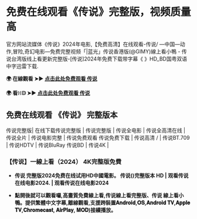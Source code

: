 # 免费在线观看《传说》完整版，视频质量高

官方网站流媒体《传说》2024年电影,【免费高清】在线观看-传说/ —中国—动作,冒险,奇幻电影—免费完整视频「|蓝光」传说香港版(@GIMY)線上看小鴨 - 传说台湾版线上看更新完整版-[传说]2024年免费下载带字幕《 》HD_BD国粤双语中字迅雷下载.

**🌍 在線觀看 ➤► [点击此处免费观看 传说](https://lencia-jere-enmi.github.io/mumbuls/zh-thelegend.html)**

**🌍 看ℍ𝔻 ➤► [点击此处免费观看 传说](https://lencia-jere-enmi.github.io/mumbuls/zh-thelegend.html)**

## 免费在线观看 《传说》 完整版本
传说完整版| 在线下载传说完整版 | 传说完整版 | 传说全电影 | 传说全高清在线 | 传说全片 | 传说电影完整 | 传说免费观看 传说免费下载 | 传说高清 / | 传说BT.709 | 传说HDTV | 传说BluRay 传说BD | 传说4K |

### 【传说】一線上看（2024） 4K完整版免費

- **传说 完整版2024免费在线试用HD中國電影。 传说()完整版本 HD | 观看传说在线电影2024. | 观看传说在线电影2024**

- **點開後就可以觀看囉,高畫質免費線上看,传说線上看完整版、传说 線上看小鴨。提供繁體中文字幕,離線觀看,支援跨裝置𝐀𝐧𝐝𝐫𝐨𝐢𝐝,𝐎𝐒,𝐀𝐧𝐝𝐫𝐨𝐢𝐝 𝐓𝐕,𝐀𝐩𝐩𝐥𝐞 𝐓𝐕,𝐂𝐡𝐫𝐨𝐦𝐞𝐜𝐚𝐬𝐭, 𝐀𝐢𝐫𝐏𝐥𝐚𝐲, 𝐌𝐎𝐃)接續播放。**
